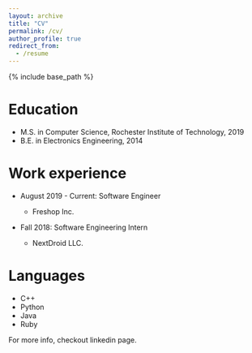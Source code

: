 ```yaml
---
layout: archive
title: "CV"
permalink: /cv/
author_profile: true
redirect_from:
  - /resume
---
```


{% include base_path %}

Education
======
* M.S. in Computer Science, Rochester Institute of Technology, 2019
* B.E. in Electronics Engineering, 2014

Work experience
======
* August 2019 - Current: Software Engineer
  * Freshop Inc.
  

* Fall 2018: Software Engineering Intern
  * NextDroid LLC.
  
Languages
======
* C++
* Python
* Java
* Ruby

For more info, checkout linkedin page.
